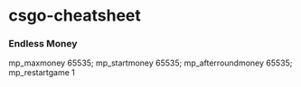 # csgo-cheatsheet

### Endless Money
mp_maxmoney 65535; mp_startmoney 65535; mp_afterroundmoney 65535; mp_restartgame 1
